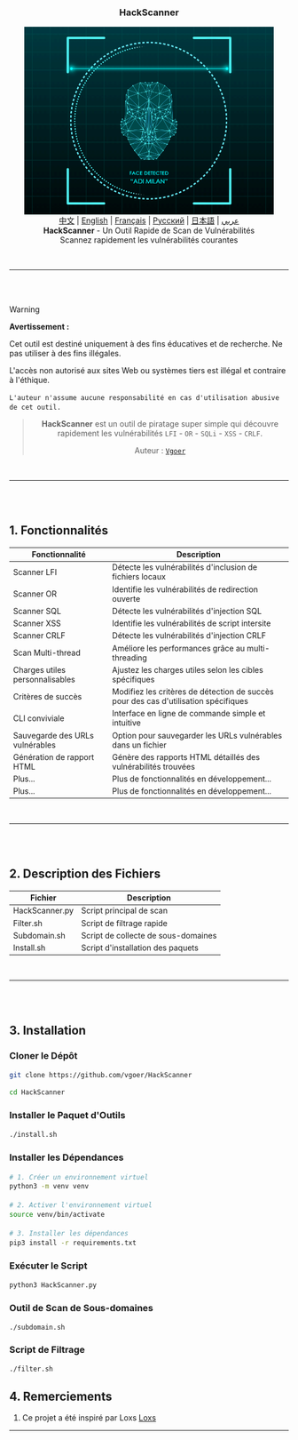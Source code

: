 <h3 align="center">
    HackScanner
</h3>

<p align="center">
   <a href="https://github.com/vgoer/HackScanner"><img src="./HackScanner.gif" hight="225" width="450" align="center"/></a>
  <br><a href="README.md">中文</a> | <a href="README_en.md">English</a> | <a href="README_fr.md">Français</a> | <a href="README_ru.md">Русский</a> | <a href="README_jp.md">日本語</a> | <a href="README_ar.md">عربي</a>
  <br><strong>HackScanner</strong> - Un Outil Rapide de Scan de Vulnérabilités<br>Scannez rapidement les vulnérabilités courantes
</p>

<br>
<hr>
<br>
<br>

> [!WARNING]  
>**Avertissement :** 
> 
> Cet outil est destiné uniquement à des fins éducatives et de recherche. Ne pas utiliser à des fins illégales.
> 
> L'accès non autorisé aux sites Web ou systèmes tiers est illégal et contraire à l'éthique.
> 
> `L'auteur n'assume aucune responsabilité en cas d'utilisation abusive de cet outil.`

<div align="center">

> **HackScanner** est un outil de piratage super simple qui découvre rapidement les vulnérabilités `LFI` - `OR` - `SQLi` - `XSS` - `CRLF`.
> 
> Auteur : [`Vgoer`](https://github.com/vgoer)

</div>

<br>
<hr>
<br>
<br>

## 1. Fonctionnalités

| Fonctionnalité | Description |
|----------------|-------------|
| Scanner LFI | Détecte les vulnérabilités d'inclusion de fichiers locaux |
| Scanner OR | Identifie les vulnérabilités de redirection ouverte |
| Scanner SQL | Détecte les vulnérabilités d'injection SQL |
| Scanner XSS | Identifie les vulnérabilités de script intersite |
| Scanner CRLF | Détecte les vulnérabilités d'injection CRLF |
| Scan Multi-thread | Améliore les performances grâce au multi-threading |
| Charges utiles personnalisables | Ajustez les charges utiles selon les cibles spécifiques |
| Critères de succès | Modifiez les critères de détection de succès pour des cas d'utilisation spécifiques |
| CLI conviviale | Interface en ligne de commande simple et intuitive |
| Sauvegarde des URLs vulnérables | Option pour sauvegarder les URLs vulnérables dans un fichier |
| Génération de rapport HTML | Génère des rapports HTML détaillés des vulnérabilités trouvées |
| Plus... | Plus de fonctionnalités en développement... |
| Plus... | Plus de fonctionnalités en développement... |

<br>
<hr>
<br>
<br>

## 2. Description des Fichiers

| Fichier | Description |
|---------|-------------|
| HackScanner.py | Script principal de scan |
| Filter.sh | Script de filtrage rapide |
| Subdomain.sh | Script de collecte de sous-domaines |
| Install.sh | Script d'installation des paquets |

<br>
<hr>
<br>
<br>

## 3. Installation

### Cloner le Dépôt

```bash
git clone https://github.com/vgoer/HackScanner
```
```bash
cd HackScanner
```

### Installer le Paquet d'Outils
```bash
./install.sh
```

### Installer les Dépendances

```bash
# 1. Créer un environnement virtuel
python3 -m venv venv

# 2. Activer l'environnement virtuel
source venv/bin/activate

# 3. Installer les dépendances
pip3 install -r requirements.txt
```

### Exécuter le Script

```bash
python3 HackScanner.py
```

### Outil de Scan de Sous-domaines
```shell
./subdomain.sh
```

### Script de Filtrage
```shell
./filter.sh
```

## 4. Remerciements

1. Ce projet a été inspiré par Loxs [Loxs](https://github.com/coffinxp/loxs)

----